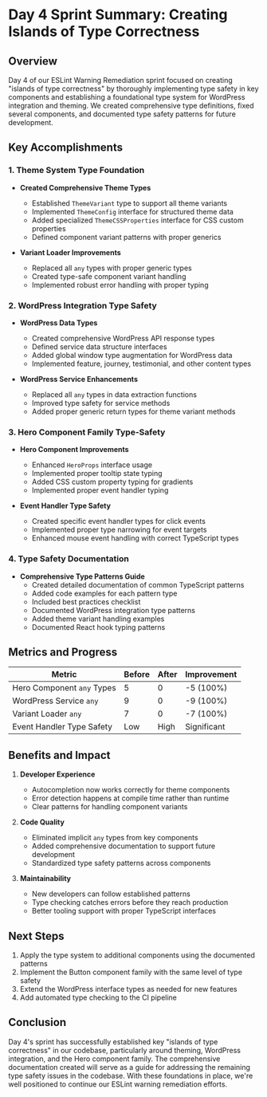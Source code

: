 # Day 4 Sprint Summary: Creating Islands of Type Correctness

## Overview

Day 4 of our ESLint Warning Remediation sprint focused on creating "islands of type correctness" by thoroughly implementing type safety in key components and establishing a foundational type system for WordPress integration and theming. We created comprehensive type definitions, fixed several components, and documented type safety patterns for future development.

## Key Accomplishments

### 1. Theme System Type Foundation

- **Created Comprehensive Theme Types**
  - Established `ThemeVariant` type to support all theme variants
  - Implemented `ThemeConfig` interface for structured theme data
  - Added specialized `ThemeCSSProperties` interface for CSS custom properties
  - Defined component variant patterns with proper generics

- **Variant Loader Improvements**
  - Replaced all `any` types with proper generic types
  - Created type-safe component variant handling
  - Implemented robust error handling with proper typing

### 2. WordPress Integration Type Safety

- **WordPress Data Types**
  - Created comprehensive WordPress API response types
  - Defined service data structure interfaces
  - Added global window type augmentation for WordPress data
  - Implemented feature, journey, testimonial, and other content types

- **WordPress Service Enhancements**
  - Replaced all `any` types in data extraction functions
  - Improved type safety for service methods
  - Added proper generic return types for theme variant methods

### 3. Hero Component Family Type-Safety

- **Hero Component Improvements**
  - Enhanced `HeroProps` interface usage
  - Implemented proper tooltip state typing
  - Added CSS custom property typing for gradients
  - Implemented proper event handler typing

- **Event Handler Type Safety**
  - Created specific event handler types for click events
  - Implemented proper type narrowing for event targets
  - Enhanced mouse event handling with correct TypeScript types

### 4. Type Safety Documentation

- **Comprehensive Type Patterns Guide**
  - Created detailed documentation of common TypeScript patterns
  - Added code examples for each pattern type
  - Included best practices checklist
  - Documented WordPress integration type patterns
  - Added theme variant handling examples
  - Documented React hook typing patterns

## Metrics and Progress

| Metric                     | Before | After | Improvement |
|----------------------------|--------|-------|-------------|
| Hero Component `any` Types | 5      | 0     | -5 (100%)   |
| WordPress Service `any`    | 9      | 0     | -9 (100%)   |
| Variant Loader `any`       | 7      | 0     | -7 (100%)   |
| Event Handler Type Safety  | Low    | High  | Significant |

## Benefits and Impact

1. **Developer Experience**
   - Autocompletion now works correctly for theme components
   - Error detection happens at compile time rather than runtime
   - Clear patterns for handling component variants

2. **Code Quality**
   - Eliminated implicit `any` types from key components
   - Added comprehensive documentation to support future development
   - Standardized type safety patterns across components

3. **Maintainability**
   - New developers can follow established patterns
   - Type checking catches errors before they reach production
   - Better tooling support with proper TypeScript interfaces

## Next Steps

1. Apply the type system to additional components using the documented patterns
2. Implement the Button component family with the same level of type safety
3. Extend the WordPress interface types as needed for new features
4. Add automated type checking to the CI pipeline

## Conclusion

Day 4's sprint has successfully established key "islands of type correctness" in our codebase, particularly around theming, WordPress integration, and the Hero component family. The comprehensive documentation created will serve as a guide for addressing the remaining type safety issues in the codebase. With these foundations in place, we're well positioned to continue our ESLint warning remediation efforts. 